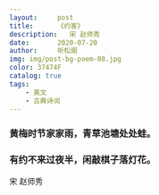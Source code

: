 ```yaml
---
layout:     post
title:      《约客》
description:   宋 赵师秀
date:       2020-07-20
author:     听松阁
img: img/post-bg-poem-08.jpg
color: 37474F
catalog: true
tags:
    - 美文
    - 古典诗词
---
```


### 黄梅时节家家雨，青草池塘处处蛙。
### 有约不来过夜半，闲敲棋子落灯花。

宋 赵师秀